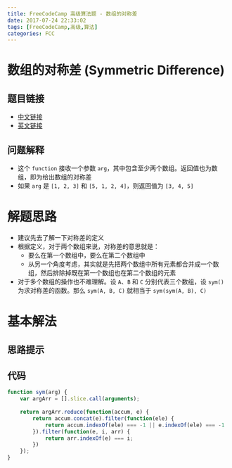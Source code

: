 ```yaml
---
title: FreeCodeCamp 高级算法题 - 数组的对称差
date: 2017-07-24 22:33:02
tags: [FreeCodeCamp,高级,算法]
categories: FCC
---
```


# 数组的对称差 (Symmetric Difference)

## 题目链接
- [中文链接](https://freecodecamp.cn/challenges/symmetric-difference)
- [英文链接](https://freecodecamp.com/challenges/symmetric-difference)

## 问题解释
- 这个 `function` 接收一个参数 `arg`，其中包含至少两个数组。返回值也为数组，即为给出数组的对称差
- 如果 `arg` 是 `[1, 2, 3]` 和 `[5, 1, 2, 4]`，则返回值为 `[3, 4, 5]`

<!--more-->

# 解题思路
- 建议先去了解一下对称差的定义
- 根据定义，对于两个数组来说，对称差的意思就是：
    - 要么在第一个数组中，要么在第二个数组中
    - 从另一个角度考虑，其实就是先把两个数组中所有元素都合并成一个数组，然后排除掉既在第一个数组也在第二个数组的元素
- 对于多个数组的操作也不难理解。设 `A`、`B` 和 `C` 分别代表三个数组，设 `sym()` 为求对称差的函数。那么 `sym(A, B, C)` 就相当于 `sym(sym(A, B), C)`

# 基本解法
## 思路提示

## 代码
```js
function sym(arg) {
    var argArr = [].slice.call(arguments);
    
    return argArr.reduce(function(accum, e) {
		return accum.concat(e).filter(function(ele) {
			return accum.indexOf(ele) === -1 || e.indexOf(ele) === -1
		}).filter(function(e, i, arr) {
			return arr.indexOf(e) === i;
		})
	});
}
```